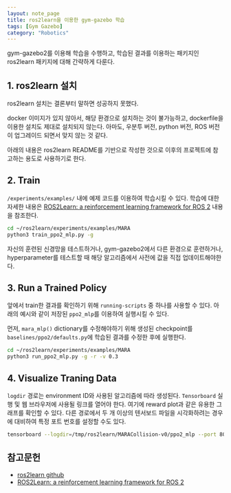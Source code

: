 ```yaml
---
layout: note_page
title: ros2learn을 이용한 gym-gazebo 학습
tags: [Gym Gazebo]
category: "Robotics"
---
```


gym-gazebo2를 이용해 학습을 수행하고, 학습된 결과를 이용하는 패키지인 ros2learn 패키지에 대해 간략하게 다룬다.

## 1. ros2learn 설치

ros2learn 설치는 결론부터 말하면 성공하지 못했다.

docker 이미지가 있지 않아서, 해당 환경으로 설치하는 것이 불가능하고, dockerfile을 이용한 설치도 제대로 설치되지 않는다. 아마도, 우분투 버전, python 버전, ROS 버전이 업그레이드 되면서 맞지 않는 것 같다.

아래의 내용은 ros2learn README를 기반으로 작성한 것으로 이후의 프로젝트에 참고하는 용도로 사용하기로 한다.

## 2. Train

`/experiments/examples/` 내에 예제 코드를 이용하여 학습시킬 수 있다. 학습에 대한 자세한 내용은 [ROS2Learn: a reinforcement learning framework for ROS 2](https://arxiv.org/pdf/1903.06282.pdf) 내용을 참조한다.

```bash
cd ~/ros2learn/experiments/examples/MARA
python3 train_ppo2_mlp.py -g
```

자신의 훈련된 신경망을 테스트하거나, gym-gazebo2에서 다른 환경으로 훈련하거나, hyperparameter를 테스트할 때 해당 알고리즘에서 사전에 값을 직접 업데이트해야한다.

## 3. Run a Trained Policy

앞에서 train한 결과를 확인하기 위해 `running-scripts` 중 하나를 사용할 수 있다. 아래의 예시와 같이 저장된 `ppo2_mlp`를 이용하여 실행시킬 수 있다.

먼저, `mara_mlp()` dictionary를 수정해야하기 위해 생성된 checkpoint를 `baselines/ppo2/defaults.py`에 학습된 결과를 수정한 후에 실행한다.

```bash
cd ~/ros2learn/experiments/examples/MARA
python3 run_ppo2_mlp.py -g -r -v 0.3
```

## 4. Visualize Traning Data

`logdir` 경로는 environment ID와 사용된 알고리즘에 따라 생성된다. `Tensorboard` 실행 및 웹 브라우저에 사용될 링크를 열어야 한다. 여기에 reward plot과 같은 유용한 그래프를 확인할 수 있다. 다른 경로에서 두 개 이상의 텐서보드 파일을 시각화하려는 경우에 대비하여 특정 포트 번호를 설정할 수도 있다.

```bash
tensorboard --logdir=/tmp/ros2learn/MARACollision-v0/ppo2_mlp --port 8008
```

## 참고문헌

- [ros2learn github](https://github.com/AcutronicRobotics/ros2learn)
- [ROS2Learn: a reinforcement learning framework for ROS 2](https://arxiv.org/pdf/1903.06282.pdf)